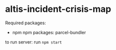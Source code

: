 # altis-incident-crisis-map

Required packages:
- npm
npm packages:
parcel-bundler



to run server:
run `npm start`
